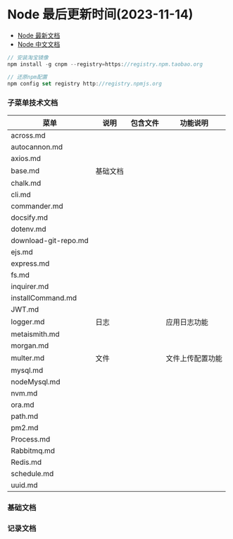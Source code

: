 <!--
 * @Description:
 * @Author: panrui
 * @Date: 2023-04-25 08:57:17
 * @LastEditTime: 2023-11-14 10:41:35
 * @LastEditors: panrui
 * 不忘初心,不负梦想
-->

# Node 最后更新时间(2023-11-14)

- [Node 最新文档](https://nodejs.org/dist/latest-v16.x/docs/api/)
- [Node 中文文档](https://www.nodeapp.cn/)

```js
// 安装淘宝镜像
npm install -g cnpm --registry=https://registry.npm.taobao.org

// 还原npm配置
npm config set registry http://registry.npmjs.org
```

### 子菜单技术文档

| 菜单                 | 说明     | 包含文件 | 功能说明         |
| -------------------- | -------- | -------- | ---------------- |
| across.md            |          |          |                  |
| autocannon.md        |          |          |                  |
| axios.md             |          |          |                  |
| base.md              | 基础文档 |          |                  |
| chalk.md             |          |          |                  |
| cli.md               |          |          |                  |
| commander.md         |          |          |                  |
| docsify.md           |          |          |                  |
| dotenv.md            |          |          |                  |
| download-git-repo.md |          |          |                  |
| ejs.md               |          |          |                  |
| express.md           |          |          |                  |
| fs.md                |          |          |                  |
| inquirer.md          |          |          |                  |
| installCommand.md    |          |          |                  |
| JWT.md               |          |          |                  |
| logger.md            | 日志     |          | 应用日志功能     |
| metaismith.md        |          |          |                  |
| morgan.md            |          |          |                  |
| multer.md            | 文件     |          | 文件上传配置功能 |
| mysql.md             |          |          |                  |
| nodeMysql.md         |          |          |                  |
| nvm.md               |          |          |                  |
| ora.md               |          |          |                  |
| path.md              |          |          |                  |
| pm2.md               |          |          |                  |
| Process.md           |          |          |                  |
| Rabbitmq.md          |          |          |                  |
| Redis.md             |          |          |                  |
| schedule.md          |          |          |                  |
| uuid.md              |          |          |                  |

### 基础文档

### 记录文档
